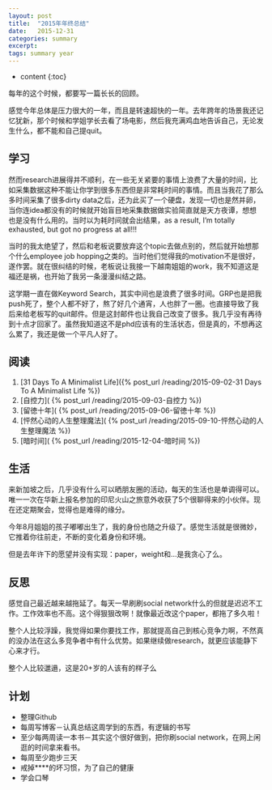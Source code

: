 ```yaml
---
layout: post
title:  "2015年年终总结"
date:   2015-12-31
categories: summary
excerpt: 
tags: summary year
---
```


* content
{:toc}

每年的这个时候，都要写一篇长长的回顾。

感觉今年总体是压力很大的一年，而且是转速超快的一年。去年跨年的场景我还记忆犹新，那个时候和学姐学长去看了场电影，然后我充满鸡血地告诉自己，无论发生什么，都不能和自己提quit。

## 学习

然而research进展得并不顺利，在一些无关紧要的事情上浪费了大量的时间，比如采集数据这种不能让你学到很多东西但是非常耗时间的事情。而且当我花了那么多时间采集了很多dirty data之后，还为此买了一个硬盘，发现一切也是然并卵，当你连idea都没有的时候就开始盲目地采集数据做实验简直就是天方夜谭，想想也是没有什么用的。当时以为耗时间就会出结果，as a result, I’m totally exhausted, but got no progress at all!!!

当时的我太绝望了，然后和老板说要放弃这个topic去做点别的，然后就开始想那个什么employee job hopping之类的。当时他们觉得我的motivation不是很好，遂作罢。就在很纠结的时候，老板说让我接一下越南姐姐的work，我不知道这是福还是祸，也开始了我另一条漫漫纠结之路。

这学期一直在做Keyword Search，其实中间也是浪费了很多时间。GRP也是把我push死了，整个人都不好了，熬了好几个通宵，人也胖了一圈。也直接导致了我后来给老板写的quit邮件。但是这封邮件也让我自己改变了很多。我几乎没有再待到十点才回家了。虽然我知道这不是phd应该有的生活状态，但是真的，不想再这么累了，我还是做一个平凡人好了。

## 阅读
1. [31 Days To A Minimalist Life]({% post_url /reading/2015-09-02-31 Days To A Minimalist Life %})
2. [自控力]( {% post_url /reading/2015-09-03-自控力 %})
3. [留徳十年]( {% post_url /reading/2015-09-06-留徳十年 %})
4. [怦然心动的人生整理魔法]( {% post_url /reading/2015-09-10-怦然心动的人生整理魔法 %})
5. [暗时间]( {% post_url /reading/2015-12-04-暗时间 %})



## 生活

来新加坡之后，几乎没有什么可以晒朋友圈的活动，每天的生活也是单调得可以。唯一一次在华新上报名参加的印尼火山之旅意外收获了5个很聊得来的小伙伴。现在还定期聚会，觉得也是难得的缘分。

今年8月姐姐的孩子嘟嘟出生了，我的身份也随之升级了。感觉生活就是很微妙，它推着你往前走，不断的变化着身份和环境。

但是去年许下的愿望并没有实现：paper，weight和…是我贪心了么。

## 反思

感觉自己最近越来越拖延了。每天一早刷刷social network什么的但就是迟迟不工作。工作效率也不高。这个得狠狠改啊！就像最近改这个paper，都拖了多久啦！

整个人比较浮躁，我觉得如果你要找工作，那就提高自己到核心竞争力啊，不然真的没办法在这么多竞争者中有什么优势。如果继续做research，就更应该能静下心来才行。

整个人比较邋遢，这是20+岁的人该有的样子么

## 计划
- 整理Github
- 每周写博客－认真总结这周学到的东西，有逻辑的书写
- 至少每两周读一本书－其实这个很好做到，把你刷social network，在网上闲逛的时间拿来看书。
- 每周至少跑步三天
- 戒掉****的坏习惯，为了自己的健康
- 学会口琴